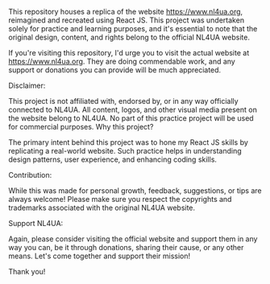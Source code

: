 This repository houses a replica of the website https://www.nl4ua.org, reimagined and recreated using React JS. This project was undertaken solely for practice and learning purposes, and it's essential to note that the original design, content, and rights belong to the official NL4UA website.

If you're visiting this repository, I'd urge you to visit the actual website at https://www.nl4ua.org. They are doing commendable work, and any support or donations you can provide will be much appreciated.

Disclaimer:

This project is not affiliated with, endorsed by, or in any way officially connected to NL4UA.
All content, logos, and other visual media present on the website belong to NL4UA.
No part of this practice project will be used for commercial purposes.
Why this project?

The primary intent behind this project was to hone my React JS skills by replicating a real-world website. Such practice helps in understanding design patterns, user experience, and enhancing coding skills.

Contribution:

While this was made for personal growth, feedback, suggestions, or tips are always welcome! Please make sure you respect the copyrights and trademarks associated with the original NL4UA website.

Support NL4UA:

Again, please consider visiting the official website and support them in any way you can, be it through donations, sharing their cause, or any other means. Let's come together and support their mission!

Thank you!


